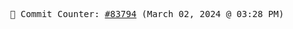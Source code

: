 <p align="center">
    <samp>
        📮 Commit Counter: <a href="https://github.com/Javascript-void0/Javascript-void0/commits/main">#83794</a> (March 02, 2024 @ 03:28 PM)
    </samp>
</p>